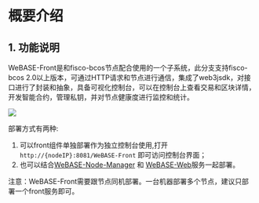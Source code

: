 # 概要介绍

## 1. 功能说明
WeBASE-Front是和fisco-bcos节点配合使用的一个子系统，此分支支持fisco-bcos 2.0以上版本，可通过HTTP请求和节点进行通信，集成了web3jsdk，对接口进行了封装和抽象，具备可视化控制台，可以在控制台上查看交易和区块详情，开发智能合约，管理私钥，并对节点健康度进行监控和统计。 
  
  ![](./2.png)
  
   部署方式有两种: 
   1. 可以front组件单独部署作为独立控制台使用,打开
   `http://{nodeIP}:8081/WeBASE-Front` 即可访问控制台界面； 
   2. 也可以结合[WeBASE-Node-Manager](https://github.com/WeBankFinTech/webase-node-mgr) 和 [WeBASE-Web](https://github.com/WeBankFinTech/webase-web)服务一起部署。

 注意：WeBASE-Front需要跟节点同机部署。一台机器部署多个节点，建议只部署一个front服务即可。
  